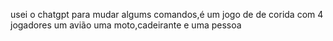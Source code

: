 usei o chatgpt para mudar algums comandos,é um jogo de de corida com 4 jogadores um avião uma moto,cadeirante e uma pessoa 
